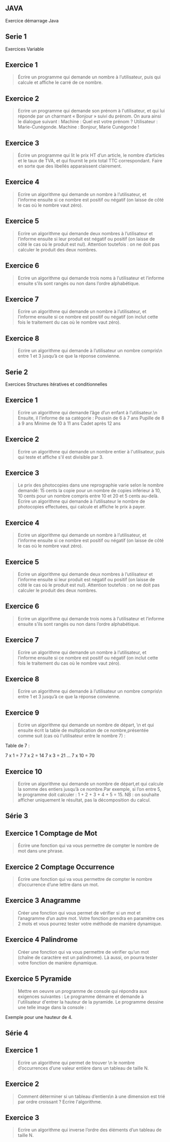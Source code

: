 ## JAVA

Exercice démarrage Java 
## Serie 1 

Exercices Variable 

## Exercice 1 
>Écrire un programme qui demande un nombre à l’utilisateur, puis qui calcule et affiche le carré de ce nombre.

## Exercice 2 
>Ecrire un programme qui demande son prénom à l'utilisateur, et qui lui réponde par un charmant « Bonjour » suivi du prénom.
On aura ainsi le dialogue suivant :
Machine : Quel est votre prénom ? 
Utilisateur : Marie-Cunégonde. 
Machine : Bonjour, Marie Cunégonde !

## Exercice 3 
>Écrire un programme qui lit le prix HT d’un article, le nombre d’articles et le taux de TVA, et qui fournit le prix total TTC correspondant. Faire en sorte que des libellés apparaissent clairement.

## Exercice 4 
>Ecrire un algorithme qui demande un nombre à l’utilisateur, et l’informe ensuite si ce nombre est positif ou négatif (on laisse de côté le cas où le nombre vaut zéro).

## Exercice 5 
>Ecrire un algorithme qui demande deux nombres à l’utilisateur et l’informe ensuite si leur produit est négatif ou positif (on laisse de côté le cas où le produit est nul). Attention toutefois : on ne doit pas calculer le produit des deux nombres.

## Exercice 6 
>Ecrire un algorithme qui demande trois noms à l’utilisateur et l’informe ensuite s’ils sont rangés ou non dans l’ordre alphabétique.

## Exercice 7 
>Ecrire un algorithme qui demande un nombre à l’utilisateur, et l’informe ensuite si ce nombre est positif ou négatif (on inclut cette fois le traitement du cas où le nombre vaut zéro).

## Exercice 8 
>Ecrire un algorithme qui demande à l’utilisateur un nombre compris\n entre 1 et 3 jusqu’à ce que la réponse convienne.

## Serie 2
Exercices Structures itératives et conditionnelles

## Exercice 1 
>Ecrire un algorithme qui demande l’âge d’un enfant à l’utilisateur.\n Ensuite, il l’informe de sa catégorie :
Poussin de 6 à 7 ans Pupille de 8 à 9 ans Minime de 10 à 11 ans Cadet après 12 ans

## Exercice 2 
>Ecrire un algorithme qui demande un nombre entier à l'utilisateur, puis qui teste et affiche s'il est divisible par 3.

## Exercice 3 
>Le prix des photocopies dans une reprographie varie selon le nombre demandé:
15 cents la copie pour un nombre de copies inférieur à 10, 10 cents pour un nombre compris entre 10 et 20 et 5 cents au-delà. 
Ecrire un algorithme qui demande à l’utilisateur le nombre de photocopies effectuées, qui calcule et affiche le prix à payer.

## Exercice 4 
>Ecrire un algorithme qui demande un nombre à l’utilisateur, et l’informe ensuite si ce nombre est positif ou négatif (on laisse de côté le cas où le nombre vaut zéro).

## Exercice 5 
>Ecrire un algorithme qui demande deux nombres à l’utilisateur et l’informe ensuite si leur produit est négatif ou positif (on laisse de côté le cas où le produit est nul). 
Attention toutefois : on ne doit pas calculer le produit des deux nombres.

## Exercice 6 
>Ecrire un algorithme qui demande trois noms à l’utilisateur et l’informe ensuite s’ils sont rangés ou non dans l’ordre alphabétique.

## Exercice 7 
>Ecrire un algorithme qui demande un nombre à l’utilisateur, et l’informe ensuite si ce nombre est positif ou négatif (on inclut cette fois le traitement du cas où le nombre vaut zéro).

## Exercice 8 
>Ecrire un algorithme qui demande à l’utilisateur un nombre compris\n entre 1 et 3 jusqu’à ce que la réponse convienne.

## Exercice 9
>Ecrire un algorithme qui demande un nombre de départ, \n et qui ensuite écrit la table de multiplication de ce nombre,présentée comme suit (cas où l'utilisateur entre le nombre 7) :

Table de 7 :

7 x 1 = 7 7 x 2 = 14 7 x 3 = 21 ... 7 x 10 = 70

## Exercice 10 
>Ecrire un algorithme qui demande un nombre de départ,et qui calcule la somme des entiers jusqu’à ce nombre.Par exemple, si l’on entre 5, le programme doit calculer : 1 + 2 + 3 + 4 + 5 = 15. NB : on souhaite afficher uniquement le résultat, pas la décomposition du calcul.

## Série 3 

## Exercice 1 Comptage de Mot
>Écrire une fonction qui va vous permettre de compter le nombre de mot
dans une phrase.

## Exercice 2 Comptage Occurrence
>Écrire une fonction qui va vous permettre de compter le nombre
d’occurrence d’une lettre dans un mot.

## Exercice 3 Anagramme
>Créer une fonction qui vous permet de vérifier si un mot et l’anagramme
d’un autre mot.
Votre fonction prendra en paramètre ces 2 mots et vous pourrez tester
votre méthode de manière dynamique.

## Exercice 4 Palindrome
>Créer une fonction qui va vous permettre de vérifier qu’un mot (chaîne de caractère est un palindrome).
Là aussi, on pourra tester votre fonction de manière dynamique.


## Exercice 5 Pyramide
>Mettre en oeuvre un programme de console qui répondra aux exigences
suivantes :
Le programme démarre et demande à l'utilisateur d'entrer la hauteur de
la pyramide.
Le programme dessine une telle image dans la console :

Exemple pour une hauteur de 4.

## Série 4

## Exercice 1

> Ecrire un algorithme qui permet de trouver \n le nombre d’occurrences d’une valeur entière dans un tableau de taille N.

## Exercice 2

>Comment déterminer si un tableau d’entiers\n à une dimension est trié par ordre croissant ? Ecrire l'algorithme.

## Exercice 3

> Ecrire un algorithme qui inverse l’ordre des éléments d’un tableau de taille N.